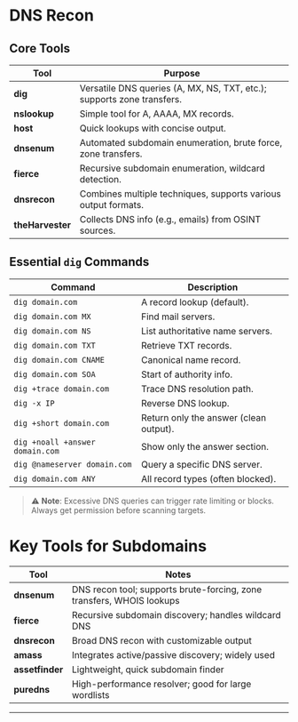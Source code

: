 
# DNS Recon

## **Core Tools**

| Tool             | Purpose                                                                |
| ---------------- | ---------------------------------------------------------------------- |
| **dig**          | Versatile DNS queries (A, MX, NS, TXT, etc.); supports zone transfers. |
| **nslookup**     | Simple tool for A, AAAA, MX records.                                   |
| **host**         | Quick lookups with concise output.                                     |
| **dnsenum**      | Automated subdomain enumeration, brute force, zone transfers.          |
| **fierce**       | Recursive subdomain enumeration, wildcard detection.                   |
| **dnsrecon**     | Combines multiple techniques, supports various output formats.         |
| **theHarvester** | Collects DNS info (e.g., emails) from OSINT sources.                   |

## **Essential `dig` Commands**

|Command|Description|
|---|---|
|`dig domain.com`|A record lookup (default).|
|`dig domain.com MX`|Find mail servers.|
|`dig domain.com NS`|List authoritative name servers.|
|`dig domain.com TXT`|Retrieve TXT records.|
|`dig domain.com CNAME`|Canonical name record.|
|`dig domain.com SOA`|Start of authority info.|
|`dig +trace domain.com`|Trace DNS resolution path.|
|`dig -x IP`|Reverse DNS lookup.|
|`dig +short domain.com`|Return only the answer (clean output).|
|`dig +noall +answer domain.com`|Show only the answer section.|
|`dig @nameserver domain.com`|Query a specific DNS server.|
|`dig domain.com ANY`|All record types (often blocked).|

> ⚠️ **Note**: Excessive DNS queries can trigger rate limiting or blocks. Always get permission before scanning targets.

# Key Tools for Subdomains

|Tool|Notes|
|---|---|
|**dnsenum**|DNS recon tool; supports brute-forcing, zone transfers, WHOIS lookups|
|**fierce**|Recursive subdomain discovery; handles wildcard DNS|
|**dnsrecon**|Broad DNS recon with customizable output|
|**amass**|Integrates active/passive discovery; widely used|
|**assetfinder**|Lightweight, quick subdomain finder|
|**puredns**|High-performance resolver; good for large wordlists|

---
